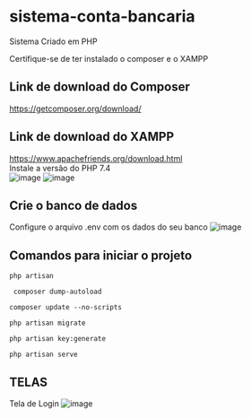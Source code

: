 # sistema-conta-bancaria
 Sistema Criado em PHP

Certifique-se de ter instalado o composer e o XAMPP 
## Link de download do Composer
https://getcomposer.org/download/

## Link de download do XAMPP
https://www.apachefriends.org/download.html<br/>
Instale a versão do PHP 7.4 <br/>
![image](https://user-images.githubusercontent.com/51513403/148945018-03dac0c3-b731-417b-9a98-86ce7f934372.png)
![image](https://user-images.githubusercontent.com/51513403/148945351-f13f3b9c-6789-4c08-b4c9-2fe7202c67f0.png)

## Crie o banco de dados 
Configure o arquivo .env com os dados do seu banco
![image](https://user-images.githubusercontent.com/51513403/148947034-55dd2d10-73b8-4637-b631-311de43dc595.png)

## Comandos para iniciar o projeto

    php artisan 

     composer dump-autoload

    composer update --no-scripts
    
    php artisan migrate
    
    php artisan key:generate
    
    php artisan serve


## TELAS
Tela de Login
![image](https://user-images.githubusercontent.com/51513403/148947366-d3256b5e-f6c3-4107-a74e-9c349520424a.png)


